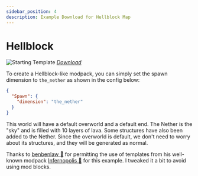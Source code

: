 ```yaml
---
sidebar_position: 4
description: Example Download for Hellblock Map
---
```


# Hellblock
![Starting Template](/img/projects/skyblock-builder/examples/hellblock/start_template.png)
_[Download](/img/projects/skyblock-builder/examples/downloads/1.17.x/hellblock.zip)_

To create a Hellblock-like modpack, you can simply set the spawn dimension to `the_nether` as shown in the config below:

```json title="config/skyblockbuilder/common-config.json5"
{
  "Spawn": {
    "dimension": "the_nether"
  }
}
```

This world will have a default overworld and a default end. The Nether is the "sky" and is filled with 10 layers of
lava. Some structures have also been added to the Nether. Since the overworld is default, we don't need to worry about
its structures, and they will be generated as normal.

Thanks to [benbenlaw 🔗](https://www.curseforge.com/members/benbenlaw/projects) for permitting the use of templates from
his well-known modpack [Infernopolis 🔗](https://www.curseforge.com/minecraft/modpacks/infernopolis) for this example. I
tweaked it a bit to avoid using mod blocks.
